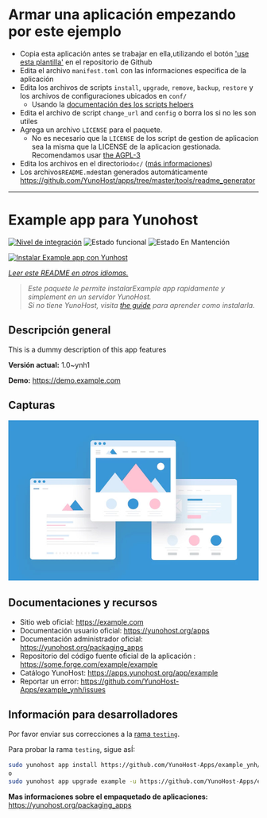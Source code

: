 # Armar una aplicación empezando por este ejemplo

- Copia esta aplicación antes se trabajar en ella,utilizando el botón ['use esta plantilla'](https://github.com/new?template_name=example_ynh&template_owner=YunoHost) en el repositorio de Github
- Edita el archivo `manifest.toml` con las informaciones especifica de la aplicación
- Edita los archivos de scripts `install`, `upgrade`, `remove`, `backup`, `restore` y los archivos de configuraciones ubicados en `conf/`
  - Usando la [documentación des los scripts helpers](https://yunohost.org/packaging_apps_helpers)
- Edita el archivo de script `change_url` and `config` o borra los si no les son utiles
- Agrega un archivo `LICENSE` para el paquete.
  - No es necesario que la `LICENSE` de los script de gestion de aplicacion sea la misma que la LICENSE de la aplicacion gestionada. Recomendamos usar [the AGPL-3](https://www.gnu.org/licenses/agpl-3.0.txt)
- Edita los archivos en el directorio`doc/` ([más informaciones](https://yunohost.org/packaging_app_doc))
- Los archivos`README.md`estan generados automáticamente <https://github.com/YunoHost/apps/tree/master/tools/readme_generator>

---
<!--
Este archivo README esta generado automaticamente<https://github.com/YunoHost/apps/tree/master/tools/readme_generator>
No se debe editar a mano.
-->

# Example app para Yunohost

[![Nivel de integración](https://apps.yunohost.org/badge/integration/example)](https://ci-apps.yunohost.org/ci/apps/example/)
![Estado funcional](https://apps.yunohost.org/badge/state/example)
![Estado En Mantención](https://apps.yunohost.org/badge/maintained/example)

[![Instalar Example app con Yunhost](https://install-app.yunohost.org/install-with-yunohost.svg)](https://install-app.yunohost.org/?app=example)

*[Leer este README en otros idiomas.](./ALL_README.md)*

> *Este paquete le permite instalarExample app rapidamente y simplement en un servidor YunoHost.*  
> *Si no tiene YunoHost, visita [the guide](https://yunohost.org/install) para aprender como instalarla.*

## Descripción general

This is a dummy description of this app features


**Versión actual:** 1.0~ynh1

**Demo:** <https://demo.example.com>

## Capturas

![Captura de Example app](./doc/screenshots/example.jpg)

## Documentaciones y recursos

- Sitio web oficial: <https://example.com>
- Documentación usuario oficial: <https://yunohost.org/apps>
- Documentación administrador oficial: <https://yunohost.org/packaging_apps>
- Repositorio del código fuente oficial de la aplicación : <https://some.forge.com/example/example>
- Catálogo YunoHost: <https://apps.yunohost.org/app/example>
- Reportar un error: <https://github.com/YunoHost-Apps/example_ynh/issues>

## Información para desarrolladores

Por favor enviar sus correcciones a la [rama `testing`](https://github.com/YunoHost-Apps/example_ynh/tree/testing).

Para probar la rama `testing`, sigue asÍ:

```bash
sudo yunohost app install https://github.com/YunoHost-Apps/example_ynh/tree/testing --debug
o
sudo yunohost app upgrade example -u https://github.com/YunoHost-Apps/example_ynh/tree/testing --debug
```

**Mas informaciones sobre el empaquetado de aplicaciones:** <https://yunohost.org/packaging_apps>
